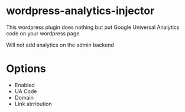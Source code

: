 wordpress-analytics-injector
============================

This wordpress plugin does nothing but put Google Universal Analytics code on your wordpress page

Will not add analytics on the admin backend

Options
====
* Enabled
* UA Code
* Domain
* Link atrribution
